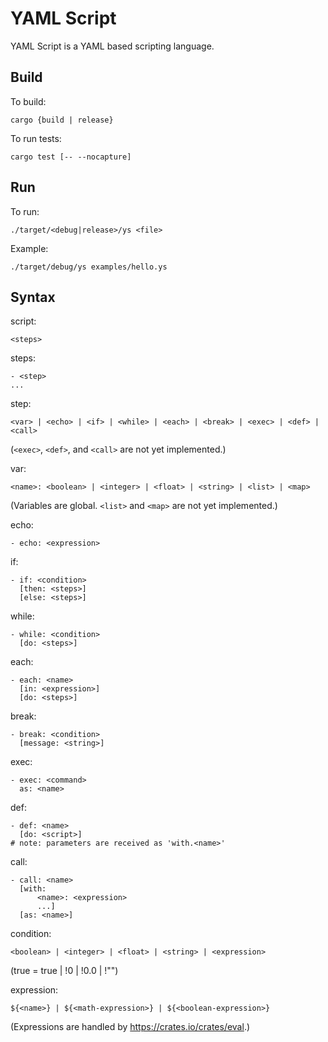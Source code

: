 # YAML Script

YAML Script is a YAML based scripting language.


## Build

To build:

```
cargo {build | release}
```

To run tests:

```
cargo test [-- --nocapture]
```


## Run

To run:

```
./target/<debug|release>/ys <file>
```

Example:

```
./target/debug/ys examples/hello.ys
```


## Syntax

script:
```
<steps>
```

steps:
```
- <step>
...
```

step:
```
<var> | <echo> | <if> | <while> | <each> | <break> | <exec> | <def> | <call>
```

(`<exec>`, `<def>`, and `<call>` are not yet implemented.)

var:
```
<name>: <boolean> | <integer> | <float> | <string> | <list> | <map>
```

(Variables are global. `<list>` and `<map>` are not yet implemented.)

echo:
```
- echo: <expression>
```

if:
```
- if: <condition>
  [then: <steps>]
  [else: <steps>]
```

while:
```
- while: <condition>
  [do: <steps>]
```

each:
```
- each: <name>
  [in: <expression>]
  [do: <steps>]
```

break:
```
- break: <condition>
  [message: <string>]
```

exec:
```
- exec: <command>
  as: <name>
```

def:
```
- def: <name>
  [do: <script>]
# note: parameters are received as 'with.<name>'
```

call:
```
- call: <name>
  [with:
      <name>: <expression>
      ...]
  [as: <name>]
```

condition:
```
<boolean> | <integer> | <float> | <string> | <expression>
```

(true = true | !0 | !0.0 | !"")

expression:
```
${<name>} | ${<math-expression>} | ${<boolean-expression>}
```

(Expressions are handled by https://crates.io/crates/eval.)
